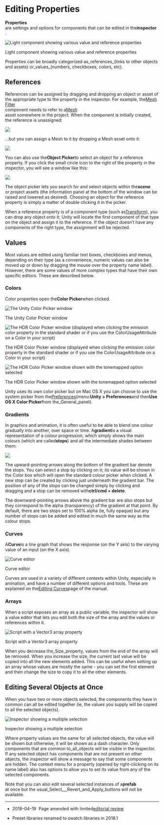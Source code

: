 # Editing Properties

**Properties**  
are settings and options for components that can be edited in the**inspector**  
.

![](https://docs.unity3d.com/2019.2/Documentation/uploads/Main/PropertiesExample.png "Light component showing various value and reference properties")

Light component showing various value and reference properties

Properties can be broadly categorized as_references_\(links to other objects and assets\) or_values_\(numbers, checkboxes, colors, etc\).

## References

References can be assigned by dragging and dropping an object or asset of the appropriate type to the property in the inspector. For example, the[Mesh Filter](https://docs.unity3d.com/2019.2/Documentation/Manual/class-MeshFilter.html)  
component needs to refer to a[Mesh](https://docs.unity3d.com/2019.2/Documentation/Manual/class-Mesh.html)  
asset somewhere in the project. When the component is initially created, the reference is unassigned:

![](https://docs.unity3d.com/2019.2/Documentation/uploads/Main/RefPropUnassigned.png)

…but you can assign a Mesh to it by dropping a Mesh asset onto it:

![](https://docs.unity3d.com/2019.2/Documentation/uploads/Main/RefPropAssigned.png)

You can also use the**Object Picker**to select an object for a reference property. If you click the small circle icon to the right of the property in the inspector, you will see a window like this:

![](https://docs.unity3d.com/2019.2/Documentation/uploads/Main/ObjectPicker.png)

The object picker lets you search for and select objects within the**scene**  
or project assets \(the information panel at the bottom of the window can be raised and lowered as desired\). Choosing an object for the reference property is simply a matter of double clicking it in the picker.

When a reference property is of a component type \(such as[Transform](https://docs.unity3d.com/2019.2/Documentation/Manual/class-Transform.html)\), you can drop any object onto it; Unity will locate the first component of that type on the object and assign it to the reference. If the object doesn’t have any components of the right type, the assignment will be rejected.

## Values

Most values are edited using familiar text boxes, checkboxes and menus, depending on their type \(as a convenience, numeric values can also be moved up or down by dragging the mouse over the property name label\). However, there are some values of more complex types that have their own specific editors. These are described below.

### Colors

Color properties open the**Color Picker**when clicked.

![](https://docs.unity3d.com/2019.2/Documentation/uploads/Main/ColorPicker.png "The Unity Color Picker window")

The Unity Color Picker window

![](https://docs.unity3d.com/2019.2/Documentation/uploads/Main/HDRColorPicker.png "The HDR Color Picker window \(displayed when clicking the emission color property in the standard shader or if you use the ColorUsageAttribute on a Color in your script\)")

The HDR Color Picker window \(displayed when clicking the emission color property in the standard shader or if you use the ColorUsageAttribute on a Color in your script\)

![](https://docs.unity3d.com/2019.2/Documentation/uploads/Main/HDRColorPickerTonemapped.png "The HDR Color Picker window shown with the tonemapped option selected")

The HDR Color Picker window shown with the tonemapped option selected

Unity uses its own color picker but on Mac OS X you can choose to use the system picker from the[Preferences](https://docs.unity3d.com/2019.2/Documentation/Manual/Preferences.html)\(menu:**Unity &gt; Preferences**and then**Use OS X Color Picker**from the_General_panel\).

### Gradients

In graphics and animation, it is often useful to be able to blend one colour gradually into another, over space or time. A**gradient**is a visual representation of a colour progression, which simply shows the main colours \(which are called**stops**\) and all the intermediate shades between them:

![](https://docs.unity3d.com/2019.2/Documentation/uploads/Main/GradientDiagram.png)

The upward-pointing arrows along the bottom of the gradient bar denote the stops. You can select a stop by clicking on it; its value will be shown in the Color box which will open the standard colour picker when clicked. A new stop can be created by clicking just underneath the gradient bar. The position of any of the stops can be changed simply by clicking and dragging and a stop can be removed with**ctrl/cmd + delete**.

The downward-pointing arrows above the gradient bar are also stops but they correspond to the alpha \(transparency\) of the gradient at that point. By default, there are two stops set to 100% alpha \(ie, fully opaque\) but any number of stops can be added and edited in much the same way as the colour stops.

### Curves

A**Curve**is a line graph that shows the response \(on the Y axis\) to the varying value of an input \(on the X axis\).

![](https://docs.unity3d.com/2019.2/Documentation/uploads/Main/CurveEditor.png "Curve editor")

Curve editor

Curves are used in a variety of different contexts within Unity, especially in animation, and have a number of different options and tools. These are explained on the[Editing Curves](https://docs.unity3d.com/2019.2/Documentation/Manual/EditingCurves.html)page of the manual.

### Arrays

When a script exposes an array as a public variable, the inspector will show a value editor that lets you edit both the size of the array and the values or references within it.

![](https://docs.unity3d.com/2019.2/Documentation/uploads/Main/ArrayInspector.png "Script with a Vector3 array property")

Script with a Vector3 array property

When you decrease the_Size_property, values from the end of the array will be removed. When you increase the size, the current last value will be copied into all the new elements added. This can be useful when setting up an array whose values are mostly the same - you can set the first element and then change the size to copy it to all the other elements.

## Editing Several Objects at Once

When you have two or more objects selected, the components they have in common can all be edited together \(ie, the values you supply will be copied to all the selected objects\).

![](https://docs.unity3d.com/2019.2/Documentation/uploads/Main/MultiObjectEdit.svg "Inspector showing a multiple selection")

Inspector showing a multiple selection

Where property values are the same for all selected objects, the value will be shown but otherwise, it will be shown as a dash character. Only components that are common to_all_objects will be visible in the inspector. If any selected object has components that are not present on other objects, the inspector will show a message to say that some components are hidden. The context menu for a property \(opened by right-clicking on its name label\) also has options to allow you to set its value from any of the selected components.

Note that you can also edit several selected instances of a**prefab**  
at once but the usual_Select_,_Revert_and_Apply_buttons will not be available.

---

* 2018–04–19  Page amended with limited[editorial review](https://docs.unity3d.com/2019.2/Documentation/Manual/DocumentationEditorialReview.html)

* Preset libraries renamed to swatch libraries in 2018.1

  


